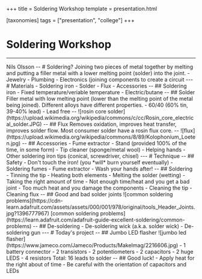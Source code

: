 +++
title = Soldering Workshop
template = presentation.html

[taxonomies]
tags = ["presentation", "college"]
+++

# Soldering Workshop
<hr/>
Nils Olsson
--
# Soldering?
Joining two pieces of metal together by melting and putting a filler
metal with a lower melting point (solder) into the joint.
<!-- .element: class="fragment" -->
- Jewelry
<!-- .element: class="fragment" -->
- Plumbing
<!-- .element: class="fragment" -->
- Electronics (joining components to create a circuit
<!-- .element: class="fragment" -->
---
# Materials
- Soldering iron
- Solder
- Flux
- Accessories
--
## Soldering iron
- Fixed temperature/veriable temperature
- Electric/butane
--
## Solder
Filler metal with low melting point (lower than the melting point of
the metal being joined). Different alloys have different properties.
- 60/40 (60% tin, 39-40% lead)
- Lead free
--
![rosin core
solder](https://upload.wikimedia.org/wikipedia/commons/c/cc/Rosin_core_electrical_solder.JPG)
<!-- .element: style="height:90vh;" -->
--
## Flux
Removes oxidation, improves heat transfer, improves solder flow.
Most consumer solder have a rosin flux core.
--
![flux](https://upload.wikimedia.org/wikipedia/commons/8/89/Kolophonium_Loeten.jpg)
<!-- .element: style="height:90vh;" -->
--
## Accessories
- Fume extractor
- Stand (provided 100% of the time, in some form)
- Tip cleaner (sponge/metal wool)
- Helping hands
- Other soldering iron tips (conical, screwdriver, chisel)
---
# Technique
--
## Safety
- Don't touch the iron! (you *will* burn yourself eventually)
- Soldering fumes
- Fume extractor
- Wash your hands after!
--
## Soldering
- Tinning the tip
- Heating both elements
- Melting the solder (wetting)
- Taking the right amount of time
  - Not enough time/heat and you get a bad joint
  - Too much heat and you damage the components
- Cleaning the tip
- Cleaning flux
--
## Good and bad solder joints
![common soldering
problems](https://cdn-learn.adafruit.com/assets/assets/000/001/978/original/tools_Header_Joints.jpg?1396777967)
[common soldering
problems](https://learn.adafruit.com/adafruit-guide-excellent-soldering/common-problems)
--
## De-soldering
- De-soldering wick (a.k.a. solder wick)
- De-soldering gun
---
# Today's project
--
## Jumbo LED flasher
![jumbo led
flasher](https://www.jameco.com/Jameco/Products/MakeImag/2216606.jpg)
<!-- .element: class="fragment fade-out center" data-fragment-index="1" -->
- 1 battery connector
<!-- .element: class="fragment" data-fragment-index="1" -->
- 2 transistors
<!-- .element: class="fragment" data-fragment-index="1" -->
- 2 potentiometers
<!-- .element: class="fragment" data-fragment-index="1" -->
- 2 capacitors
<!-- .element: class="fragment" data-fragment-index="1" -->
- 2 huge LEDS
<!-- .element: class="fragment" data-fragment-index="1" -->
- 4 resistors
<!-- .element: class="fragment" data-fragment-index="1" -->
Total: 16 leads to solder
<!-- .element: class="fragment" data-fragment-index="1" -->
--
## Good luck!
- Apply heat for the right about of time
- Be careful with the orientation of capacitors and LEDs
